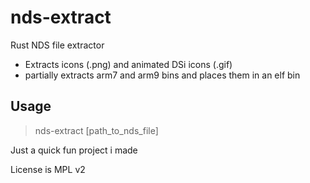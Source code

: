 # nds-extract
Rust NDS file extractor 
- Extracts icons (.png) and animated DSi icons (.gif)
- partially extracts arm7 and arm9 bins and places them in an elf bin

## Usage
> nds-extract [path_to_nds_file]

Just a quick fun project i made

License is MPL v2

